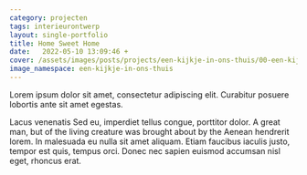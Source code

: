 ```yaml
---
category: projecten
tags: interieurontwerp
layout: single-portfolio
title: Home Sweet Home
date:   2022-05-10 13:09:46 +
cover: /assets/images/posts/projects/een-kijkje-in-ons-thuis/00-een-kijkje-in-ons-thuis.jpg
image_namespace: een-kijkje-in-ons-thuis
---
```


Lorem ipsum dolor sit amet, consectetur adipiscing elit. Curabitur posuere lobortis ante sit amet egestas.

Lacus venenatis Sed eu, imperdiet tellus congue, porttitor dolor. A great man, but of the living creature was brought about by the Aenean hendrerit lorem. In malesuada eu nulla sit amet aliquam. Etiam faucibus iaculis justo, tempor est quis, tempus orci. Donec nec sapien euismod accumsan nisl eget, rhoncus erat.
